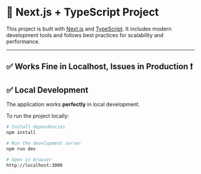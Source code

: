 # 🚀 Next.js + TypeScript Project

This project is built with [Next.js](https://nextjs.org/) and [TypeScript](https://www.typescriptlang.org/). It includes modern development tools and follows best practices for scalability and performance.

---

## ✅ Works Fine in Localhost, Issues in Production ❗


## ✅ Local Development

The application works **perfectly** in local development.

To run the project locally:

```bash
# Install dependencies
npm install

# Run the development server
npm run dev

# Open in browser
http://localhost:3000
